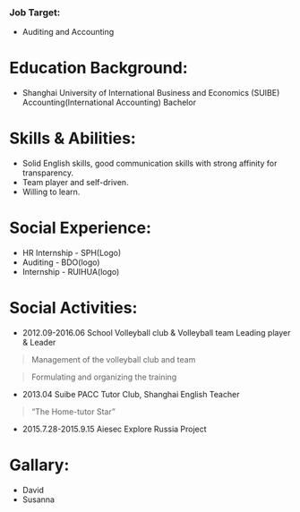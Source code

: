 ### Job Target:
-	Auditing and Accounting

# Education Background:
-	Shanghai University of International Business and Economics (SUIBE) Accounting(International Accounting) Bachelor

# Skills & Abilities:
-	Solid English skills, good communication skills with strong affinity for transparency.
-	Team player and self-driven.
-	Willing to learn.


# Social Experience:
-	HR Internship - SPH(Logo)
-	Auditing - BDO(logo)
-	Internship - RUIHUA(logo)

# Social Activities:
-	2012.09-2016.06 School Volleyball club & Volleyball team Leading player & Leader

>	Management of the volleyball club and team

>	Formulating and organizing the training

-	2013.04 Suibe PACC Tutor Club, Shanghai English Teacher

>	“The Home-tutor Star”

-	2015.7.28-2015.9.15 Aiesec Explore Russia Project

# Gallary:
-	David
-	Susanna  
